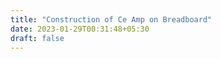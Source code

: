```yaml
---
title: "Construction of Ce Amp on Breadboard"
date: 2023-01-29T00:31:48+05:30
draft: false
---
```


